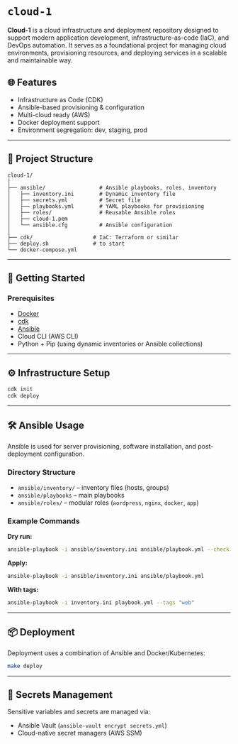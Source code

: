 # `cloud-1`

**Cloud-1** is a cloud infrastructure and deployment repository designed to support modern application development, infrastructure-as-code (IaC), and DevOps automation. It serves as a foundational project for managing cloud environments, provisioning resources, and deploying services in a scalable and maintainable way.

## 🌐 Features

* Infrastructure as Code (CDK)
* Ansible-based provisioning & configuration
* Multi-cloud ready (AWS)
* Docker deployment support
* Environment segregation: dev, staging, prod

---

## 📁 Project Structure

```
cloud-1/
│
├── ansible/                 # Ansible playbooks, roles, inventory
│   ├── inventory.ini        # Dynamic inventory file
│   ├── secrets.yml          # Secret file
│   ├── playbooks.yml        # YAML playbooks for provisioning
│   ├── roles/               # Reusable Ansible roles
│   ├── cloud-1.pem
│   └── ansible.cfg          # Ansible configuration
│
├── cdk/                   # IaC: Terraform or similar
├── deploy.sh              # to start
└── docker-compose.yml
```

---

## 🚀 Getting Started

### Prerequisites

* [Docker](https://www.docker.com/)
* [cdk](https://www.cdk.io/)
* [Ansible](https://www.ansible.com/)
* Cloud CLI (AWS CLI)
* Python + Pip (using dynamic inventories or Ansible collections)

---

## ⚙️ Infrastructure Setup

```bash
cdk init
cdk deploy
```

---

## 🛠️ Ansible Usage

Ansible is used for server provisioning, software installation, and post-deployment configuration.

### Directory Structure

* `ansible/inventory/` – inventory files (hosts, groups)
* `ansible/playbooks` – main playbooks
* `ansible/roles/` – modular roles (`wordpress`, `nginx`, `docker`, `app`)

### Example Commands

**Dry run:**

```bash
ansible-playbook -i ansible/inventory.ini ansible/playbook.yml --check
```

**Apply:**

```bash
ansible-playbook -i ansible/inventory.ini ansible/playbook.yml
```

**With tags:**

```bash
ansible-playbook -i inventory.ini playbook.yml --tags "web"
```

---

## 📦 Deployment

Deployment uses a combination of Ansible and Docker/Kubernetes:

```bash
make deploy
```
---

## 🔐 Secrets Management

Sensitive variables and secrets are managed via:

* Ansible Vault (`ansible-vault encrypt secrets.yml`)
* Cloud-native secret managers (AWS SSM)
